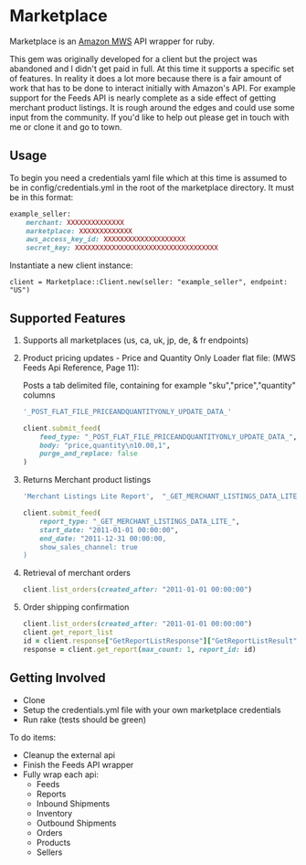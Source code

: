 Marketplace
===========

Marketplace is an [Amazon MWS](http://developer.amazonservices.com) API wrapper for ruby.

This gem was originally developed for a client but the project was abandoned and I didn't get paid in full. At this time it supports a specific set of features. In reality it does a lot more because there is a fair amount of work that has to be done to interact initially with Amazon's API. For example support for the Feeds API is nearly complete as a side effect of getting merchant product listings. It is rough around the edges and could use some input from the community. If you'd like to help out please get in touch with me or clone it and go to town.

Usage
-----

To begin you need a credentials yaml file which at this time is assumed to be in config/credentials.yml in the root of the marketplace directory. It must be in this format:

```ruby
example_seller:
    merchant: XXXXXXXXXXXXXX
    marketplace: XXXXXXXXXXXXX
    aws_access_key_id: XXXXXXXXXXXXXXXXXXXX
    secret_key: XXXXXXXXXXXXXXXXXXXXXXXXXXXXXXXXXXX
```

Instantiate a new client instance:

`client = Marketplace::Client.new(seller: "example_seller", endpoint: "US")`

Supported Features
------------------

1. Supports all marketplaces (us, ca, uk, jp, de, & fr endpoints)

2. Product pricing updates - Price and Quantity Only Loader flat file:  (MWS Feeds Api Reference, Page 11):

    Posts a tab delimited file, containing for example "sku","price","quantity" columns

    ```ruby
    '_POST_FLAT_FILE_PRICEANDQUANTITYONLY_UPDATE_DATA_'

    client.submit_feed(
        feed_type: "_POST_FLAT_FILE_PRICEANDQUANTITYONLY_UPDATE_DATA_",
        body: "price,quantity\n10.00,1",
        purge_and_replace: false
    )
    ```

3. Returns Merchant product listings

    ```ruby
    'Merchant Listings Lite Report',  "_GET_MERCHANT_LISTINGS_DATA_LITE_"

    client.submit_feed(
        report_type: "_GET_MERCHANT_LISTINGS_DATA_LITE_",
        start_date: "2011-01-01 00:00:00",
        end_date: "2011-12-31 00:00:00,
        show_sales_channel: true
    )
    ```

4. Retrieval of merchant orders

    ```ruby
    client.list_orders(created_after: "2011-01-01 00:00:00")
    ```

5. Order shipping confirmation

    ```ruby
    client.list_orders(created_after: "2011-01-01 00:00:00")
    client.get_report_list
    id = client.response["GetReportListResponse"]["GetReportListResult"]["ReportInfo"].first["ReportId"]
    response = client.get_report(max_count: 1, report_id: id)
    ```

Getting Involved
----------------

- Clone
- Setup the credentials.yml file with your own marketplace credentials
- Run rake (tests should be green)

To do items:

- Cleanup the external api
- Finish the Feeds API wrapper
- Fully wrap each api:
  - Feeds
  - Reports
  - Inbound Shipments
  - Inventory
  - Outbound Shipments
  - Orders
  - Products
  - Sellers

